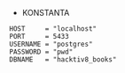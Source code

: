 - KONSTANTA

```
HOST     = "localhost"
PORT     = 5433
USERNAME = "postgres"
PASSWORD = "pwd"
DBNAME   = "hacktiv8_books"
```
